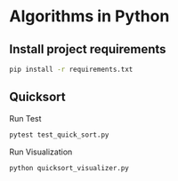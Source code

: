 # Algorithms in Python
## Install project requirements
```sh
pip install -r requirements.txt
```
## Quicksort
Run Test
```sh
pytest test_quick_sort.py
```
Run Visualization
```sh
python quicksort_visualizer.py
```